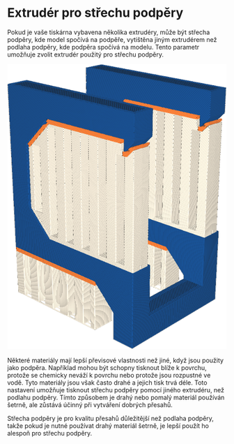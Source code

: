 Extrudér pro střechu podpěry
====
Pokud je vaše tiskárna vybavena několika extrudéry, může být střecha podpěry, kde model spočívá na podpěře, vytištěna jiným extrudérem než podlaha podpěry, kde podpěra spočívá na modelu. Tento parametr umožňuje zvolit extrudér použitý pro střechu podpěry.

![Střecha podpěry je vytištěna oranžově, ale podlaha podpěry je bílá](../../../articles/images/support_roof_extruder_nr.png)

Některé materiály mají lepší převisové vlastnosti než jiné, když jsou použity jako podpěra. Například mohou být schopny tisknout blíže k povrchu, protože se chemicky neváží k povrchu nebo protože jsou rozpustné ve vodě. Tyto materiály jsou však často drahé a jejich tisk trvá déle. Toto nastavení umožňuje tisknout střechu podpěry pomocí jiného extrudéru, než podlahu podpěry. Tímto způsobem je drahý nebo pomalý materiál používán šetrně, ale zůstává účinný při vytváření dobrých přesahů.

Střecha podpěry je pro kvalitu přesahů důležitější než podlaha podpěry, takže pokud je nutné používat drahý materiál šetrně, je lepší použít ho alespoň pro střechu podpěry.